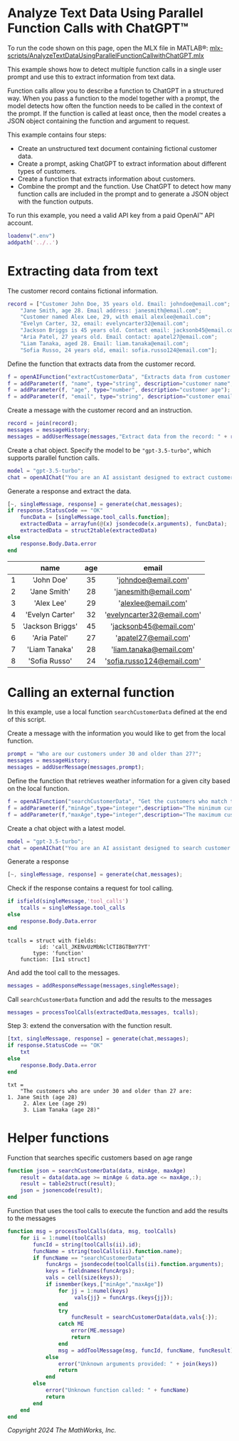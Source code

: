 
# Analyze Text Data Using Parallel Function Calls with ChatGPT™

To run the code shown on this page, open the MLX file in MATLAB®: [mlx-scripts/AnalyzeTextDataUsingParallelFunctionCallwithChatGPT.mlx](mlx-scripts/AnalyzeTextDataUsingParallelFunctionCallwithChatGPT.mlx) 

This example shows how to detect multiple function calls in a single user prompt and use this to extract information from text data.


Function calls allow you to describe a function to ChatGPT in a structured way. When you pass a function to the model together with a prompt, the model detects how often the function needs to be called in the context of the prompt. If the function is called at least once, then the model creates a JSON object containing the function and argument to request.


This example contains four steps:

-  Create an unstructured text document containing fictional customer data. 
-  Create a prompt, asking ChatGPT to extract information about different types of customers. 
-  Create a function that extracts information about customers. 
-  Combine the prompt and the function. Use ChatGPT to detect how many function calls are included in the prompt and to generate a JSON object with the function outputs. 

To run this example, you need a valid API key from a paid OpenAI™ API account.

```matlab
loadenv(".env")
addpath('../..')
```
# Extracting data from text

The customer record contains fictional information. 

```matlab
record = ["Customer John Doe, 35 years old. Email: johndoe@email.com";
    "Jane Smith, age 28. Email address: janesmith@email.com";
    "Customer named Alex Lee, 29, with email alexlee@email.com";
    "Evelyn Carter, 32, email: evelyncarter32@email.com";
    "Jackson Briggs is 45 years old. Contact email: jacksonb45@email.com";
    "Aria Patel, 27 years old. Email contact: apatel27@email.com";
    "Liam Tanaka, aged 28. Email: liam.tanaka@email.com";
    "Sofia Russo, 24 years old, email: sofia.russo124@email.com"];
```

Define the function that extracts data from the customer record.

```matlab
f = openAIFunction("extractCustomerData", "Extracts data from customer records");
f = addParameter(f, "name", type="string", description="customer name", RequiredParameter=true);
f = addParameter(f, "age", type="number", description="customer age");
f = addParameter(f, "email", type="string", description="customer email", RequiredParameter=true);
```

Create a message with the customer record and an instruction. 

```matlab
record = join(record);
messages = messageHistory;
messages = addUserMessage(messages,"Extract data from the record: " + record);
```

Create a chat object. Specify the model to be `"gpt-3.5-turbo"`, which supports parallel function calls.

```matlab
model = "gpt-3.5-turbo";
chat = openAIChat("You are an AI assistant designed to extract customer data.","ModelName",model,Tools=f);
```

Generate a response and extract the data.

```matlab
[~, singleMessage, response] = generate(chat,messages);
if response.StatusCode == "OK"
    funcData = [singleMessage.tool_calls.function];
    extractedData = arrayfun(@(x) jsondecode(x.arguments), funcData);
    extractedData = struct2table(extractedData)
else
    response.Body.Data.error
end
```
| |name|age|email|
|:--:|:--:|:--:|:--:|
|1|'John Doe'|35|'johndoe@email.com'|
|2|'Jane Smith'|28|'janesmith@email.com'|
|3|'Alex Lee'|29|'alexlee@email.com'|
|4|'Evelyn Carter'|32|'evelyncarter32@email.com'|
|5|'Jackson Briggs'|45|'jacksonb45@email.com'|
|6|'Aria Patel'|27|'apatel27@email.com'|
|7|'Liam Tanaka'|28|'liam.tanaka@email.com'|
|8|'Sofia Russo'|24|'sofia.russo124@email.com'|

# Calling an external function

In this example, use a local function `searchCustomerData` defined at the end of this script. 


Create a message with the information you would like to get from the local function. 

```matlab
prompt = "Who are our customers under 30 and older than 27?";
messages = messageHistory;
messages = addUserMessage(messages,prompt);
```

Define the function that retrieves weather information for a given city based on the local function.

```matlab
f = openAIFunction("searchCustomerData", "Get the customers who match the specified and age");
f = addParameter(f,"minAge",type="integer",description="The minimum customer age",RequiredParameter=true);
f = addParameter(f,"maxAge",type="integer",description="The maximum customer age",RequiredParameter=true);
```

Create a chat object with a latest model. 

```matlab
model = "gpt-3.5-turbo";
chat = openAIChat("You are an AI assistant designed to search customer data.",ModelName=model,Tools=f);
```

Generate a response

```matlab
[~, singleMessage, response] = generate(chat,messages);
```

Check if the response contains a request for tool calling.

```matlab
if isfield(singleMessage,'tool_calls')
    tcalls = singleMessage.tool_calls
else
    response.Body.Data.error
end
```

```matlabTextOutput
tcalls = struct with fields:
          id: 'call_JKENvUzMbNclCTI8GTBmY7YT'
        type: 'function'
    function: [1x1 struct]

```

And add the tool call to the messages.

```matlab
messages = addResponseMessage(messages,singleMessage);
```

Call `searchCustomerData` function and add the results to the messages

```matlab
messages = processToolCalls(extractedData,messages, tcalls);
```

Step 3: extend the conversation with the function result.

```matlab
[txt, singleMessage, response] = generate(chat,messages);
if response.StatusCode == "OK"
    txt
else
    response.Body.Data.error
end
```

```matlabTextOutput
txt = 
    "The customers who are under 30 and older than 27 are:
1. Jane Smith (age 28)
     2. Alex Lee (age 29)
     3. Liam Tanaka (age 28)"

```
# Helper functions

Function that searches specific customers based on age range

```matlab
function json = searchCustomerData(data, minAge, maxAge)
    result = data(data.age >= minAge & data.age <= maxAge,:);
    result = table2struct(result);
    json = jsonencode(result);
end

```

Function that uses the tool calls to execute the function and add the results to the messages

```matlab
function msg = processToolCalls(data, msg, toolCalls)
    for ii = 1:numel(toolCalls)
        funcId = string(toolCalls(ii).id);
        funcName = string(toolCalls(ii).function.name);
        if funcName == "searchCustomerData"
            funcArgs = jsondecode(toolCalls(ii).function.arguments);
            keys = fieldnames(funcArgs);
            vals = cell(size(keys));
            if ismember(keys,["minAge","maxAge"])
                for jj = 1:numel(keys)
                     vals{jj} = funcArgs.(keys{jj});
                end             
                try
                    funcResult = searchCustomerData(data,vals{:});
                catch ME
                    error(ME.message)
                    return
                end
                msg = addToolMessage(msg, funcId, funcName, funcResult);
            else
                error("Unknown arguments provided: " + join(keys))
                return
            end
        else
            error("Unknown function called: " + funcName)
            return
        end
    end
end
```

*Copyright 2024 The MathWorks, Inc.*

